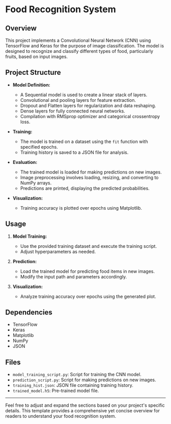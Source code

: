 
# Food Recognition System

## Overview

This project implements a Convolutional Neural Network (CNN) using TensorFlow and Keras for the purpose of image classification. The model is designed to recognize and classify different types of food, particularly fruits, based on input images.

## Project Structure

- **Model Definition:**
  - A Sequential model is used to create a linear stack of layers.
  - Convolutional and pooling layers for feature extraction.
  - Dropout and Flatten layers for regularization and data reshaping.
  - Dense layers for fully connected neural networks.
  - Compilation with RMSprop optimizer and categorical crossentropy loss.

- **Training:**
  - The model is trained on a dataset using the `fit` function with specified epochs.
  - Training history is saved to a JSON file for analysis.

- **Evaluation:**
  - The trained model is loaded for making predictions on new images.
  - Image preprocessing involves loading, resizing, and converting to NumPy arrays.
  - Predictions are printed, displaying the predicted probabilities.

- **Visualization:**
  - Training accuracy is plotted over epochs using Matplotlib.

## Usage

1. **Model Training:**
   - Use the provided training dataset and execute the training script.
   - Adjust hyperparameters as needed.

2. **Prediction:**
   - Load the trained model for predicting food items in new images.
   - Modify the input path and parameters accordingly.

3. **Visualization:**
   - Analyze training accuracy over epochs using the generated plot.

## Dependencies

- TensorFlow
- Keras
- Matplotlib
- NumPy
- JSON

## Files

- `model_training_script.py`: Script for training the CNN model.
- `prediction_script.py`: Script for making predictions on new images.
- `training_hist.json`: JSON file containing training history.
- `trained_model.h5`: Pre-trained model file.


---

Feel free to adjust and expand the sections based on your project's specific details. This template provides a comprehensive yet concise overview for readers to understand your food recognition system.
